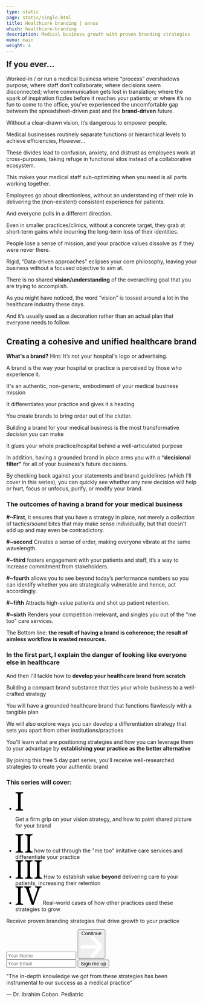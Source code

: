 ```yaml
---
type: static
page: static/single.html
title: Healthcare branding | unnus
which: healthcare-branding
description: Medical business growth with proven branding strategies  
menu: main
weight: 4
---
```

<section class="course-intro">
	<div class="container">
		<div class="course-intro-holder">
			<div class="text-content">
<h2 style="margin-top:0">If you ever...</h2>

<p>Worked-in / or run a medical business where “process” overshadows purpose; where staff don’t collaborate; where decisions seem disconnected; where communication gets lost in translation; where the spark of inspiration fizzles before it reaches your patients; or where it’s no fun to come to the office, you’ve experienced the uncomfortable gap between the spreadsheet-driven past and the <b>brand-driven</b> future.</p>

<p>Without a clear-drawn vision, it’s dangerous to empower people.</p>

<p>Medical businesses routinely separate functions or hierarchical levels to achieve efficiencies, However...</p>

<p>These divides lead to confusion, anxiety, and distrust as employees work at cross-purposes, taking refuge in functional silos instead of a collaborative ecosystem.</p>

<p>This makes your medical staff sub-optimizing when you need is all parts working together.</p>

<p>Employees go about directionless, without an understanding of their role in delivering the (non-existent) consistent experience for patients.</p>

<p>And everyone pulls in a different direction.</p>

<p>Even in smaller practices/clinics, without a concrete target, they grab at short-term gains while incurring the long-term loss of their identities.</p>


<p>People lose a sense of mission, and your practice values dissolve as if they were never there.</p>

<p>Rigid, “Data-driven approaches” eclipses your core philosophy, leaving your business without a focused objective to aim at.</p>

<p>There is no shared <b>vision/understanding</b> of the overarching goal that you are trying to accomplish.</p>

<p>As you might have noticed, the word “vision” is tossed around a lot in the healthcare industry these days.</p>

<p>And it’s usually used as a decoration rather than an actual plan that everyone needs to follow.</p>

<h2>Creating a cohesive and unified healthcare brand</h2>
<p><b>What's a brand?</b> Hint: It’s not your hospital's logo or advertising.</p>
<p>A brand is the way your hospital or practice is perceived by those who experience it.</p>
<p>It's an authentic, non-generic, embodiment of your medical business mission</p>
<p>It differentiates your practice and gives it a heading</p>
<p>You create brands to bring order out of the clutter.</p>
<p>Building a brand for your medical business is the most transformative decision you can make</p>
<p>It glues your whole practice/hospital behind a well-articulated purpose</p>
<p>In addition, having a grounded brand in place arms you with a <b>“decisional filter”</b> for all of your business's future decisions.</p>
<p>By checking back against your statements and brand guidelines (which I'll cover in this series), you can quickly see whether any new decision will help or hurt, focus or unfocus, purify, or modify your brand. </p>

<h3>The outcomes of having a brand for your medical business</h3>

<b>#~First</b>, it ensures that you have a strategy in place, not merely a collection of tactics/sound bites that may make sense individually, but that doesn’t add up and may even be contradictory. 

<b>#~second</b> Creates a sense of order, making everyone vibrate at the same wavelength.

<b>#~third</b> fosters engagement with your patients and staff, it’s a way to increase commitment from stakeholders. 

<b>#~fourth</b> allows you to see beyond today’s performance numbers so you can identify whether you are strategically vulnerable and hence, act accordingly. 

<b>#~fifth</b> Attracts high-value patients and shot up patient retention. 

<b>#~sixth</b> Renders your competition irrelevant, and singles you out of the "me too" care services. 

<p>The Bottom line: <b>the result of having a brand is coherence; the result of aimless workflow is wasted resources.</b></p>

<h3>In the first part, I explain the danger of looking like everyone else in healthcare</h3>
<p>And then I'll tackle how to <b>develop your healthcare brand from scratch</b></p>
<p>Building a compact brand substance that ties your whole business to a well-crafted strategy</p>
<p>You will have a grounded healthcare brand that functions flawlessly with a tangible plan</p>
<p>We will also explore ways you can develop a differentiation strategy that sets you apart from other institutions/practices</p>
<p>You'll learn what are positioning strategies and how you can leverage them to your advantage by <strong>establishing your practice as the better alternative</strong></p>				


<!-- <p>Lists of core values that practices/hospitals publish to help them define their cultures.</p>

<p>They appear to be selected from a short list of about 12 virtues.</p>
<p><b>Our culture is (choose four):</b></p>

<p>Innovative, data-driven, patient-focused, proactive, responsive, honest, trusted, quality-care, progressive, ethical, accountable, and optimistic.</p>

<p>While virutes like the above are admirable, to stand apart requires you to define what makes you unique, not by what makes you admirable.</p>

<p>Having culture in your medical business is critical</p>
<p>However, copy and pasting values won't </p>

 -->

<p>By joining this free 5 day part series, you’ll receive well-researched strategies to create your authentic brand</p>

<h3>This series will cover:</h3>
<ul class="course-check">
<li><svg width="21" height="49" viewBox="0 0 21 49" fill="none" xmlns="http://www.w3.org/2000/svg">
<path d="M0.589844 49V46.1445H1.45312C2.22786 46.1445 2.94727 46.0892 3.61133 45.9785C4.29753 45.8678 4.89518 45.6465 5.4043 45.3145C5.91341 44.9603 6.31185 44.4622 6.59961 43.8203C6.88737 43.1784 7.03125 42.3262 7.03125 41.2637V8.19336C7.03125 7.13086 6.88737 6.27865 6.59961 5.63672C6.31185 4.99479 5.91341 4.50781 5.4043 4.17578C4.89518 3.82161 4.29753 3.58919 3.61133 3.47852C2.94727 3.36784 2.22786 3.3125 1.45312 3.3125H0.589844V0.457031H20.3789V3.3125H19.4824C18.7298 3.3125 18.0104 3.36784 17.3242 3.47852C16.638 3.58919 16.0404 3.82161 15.5312 4.17578C15.0443 4.50781 14.6458 4.99479 14.3359 5.63672C14.0482 6.27865 13.9043 7.13086 13.9043 8.19336V41.2637C13.9043 42.3262 14.0482 43.1784 14.3359 43.8203C14.6458 44.4622 15.0443 44.9603 15.5312 45.3145C16.0404 45.6465 16.638 45.8678 17.3242 45.9785C18.0104 46.0892 18.7298 46.1445 19.4824 46.1445H20.3789V49H0.589844Z" fill="black"/>
</svg>

Get a firm grip on your vision strategy, and how to paint shared picture for your brand</li>
<li> 
<svg width="46" height="49" viewBox="0 0 46 49" fill="none" xmlns="http://www.w3.org/2000/svg">
<path d="M0.589844 49V46.1445H1.45312C2.22786 46.1445 2.94727 46.0892 3.61133 45.9785C4.29753 45.8678 4.89518 45.6465 5.4043 45.3145C5.91341 44.9603 6.31185 44.4622 6.59961 43.8203C6.88737 43.1784 7.03125 42.3262 7.03125 41.2637V8.19336C7.03125 7.13086 6.88737 6.27865 6.59961 5.63672C6.31185 4.99479 5.91341 4.50781 5.4043 4.17578C4.89518 3.82161 4.29753 3.58919 3.61133 3.47852C2.94727 3.36784 2.22786 3.3125 1.45312 3.3125H0.589844V0.457031H20.3789V3.3125H19.4824C18.7298 3.3125 18.0104 3.36784 17.3242 3.47852C16.638 3.58919 16.0404 3.82161 15.5312 4.17578C15.0443 4.50781 14.6458 4.99479 14.3359 5.63672C14.0482 6.27865 13.9043 7.13086 13.9043 8.19336V41.2637C13.9043 42.3262 14.0482 43.1784 14.3359 43.8203C14.6458 44.4622 15.0443 44.9603 15.5312 45.3145C16.0404 45.6465 16.638 45.8678 17.3242 45.9785C18.0104 46.0892 18.7298 46.1445 19.4824 46.1445H20.3789V49H0.589844ZM25.5586 49V46.1445H26.4219C27.1966 46.1445 27.916 46.0892 28.5801 45.9785C29.2663 45.8678 29.8639 45.6465 30.373 45.3145C30.8822 44.9603 31.2806 44.4622 31.5684 43.8203C31.8561 43.1784 32 42.3262 32 41.2637V8.19336C32 7.13086 31.8561 6.27865 31.5684 5.63672C31.2806 4.99479 30.8822 4.50781 30.373 4.17578C29.8639 3.82161 29.2663 3.58919 28.5801 3.47852C27.916 3.36784 27.1966 3.3125 26.4219 3.3125H25.5586V0.457031H45.3477V3.3125H44.4512C43.6986 3.3125 42.9792 3.36784 42.293 3.47852C41.6068 3.58919 41.0091 3.82161 40.5 4.17578C40.013 4.50781 39.6146 4.99479 39.3047 5.63672C39.0169 6.27865 38.873 7.13086 38.873 8.19336V41.2637C38.873 42.3262 39.0169 43.1784 39.3047 43.8203C39.6146 44.4622 40.013 44.9603 40.5 45.3145C41.0091 45.6465 41.6068 45.8678 42.293 45.9785C42.9792 46.0892 43.6986 46.1445 44.4512 46.1445H45.3477V49H25.5586Z" fill="black"/>
</svg>
how to cut through the "me too" imitative care services and differentiate your practice</li>
<li>
<svg width="71" height="49" viewBox="0 0 71 49" fill="none" xmlns="http://www.w3.org/2000/svg">
<path d="M0.589844 49V46.1445H1.45312C2.22786 46.1445 2.94727 46.0892 3.61133 45.9785C4.29753 45.8678 4.89518 45.6465 5.4043 45.3145C5.91341 44.9603 6.31185 44.4622 6.59961 43.8203C6.88737 43.1784 7.03125 42.3262 7.03125 41.2637V8.19336C7.03125 7.13086 6.88737 6.27865 6.59961 5.63672C6.31185 4.99479 5.91341 4.50781 5.4043 4.17578C4.89518 3.82161 4.29753 3.58919 3.61133 3.47852C2.94727 3.36784 2.22786 3.3125 1.45312 3.3125H0.589844V0.457031H20.3789V3.3125H19.4824C18.7298 3.3125 18.0104 3.36784 17.3242 3.47852C16.638 3.58919 16.0404 3.82161 15.5312 4.17578C15.0443 4.50781 14.6458 4.99479 14.3359 5.63672C14.0482 6.27865 13.9043 7.13086 13.9043 8.19336V41.2637C13.9043 42.3262 14.0482 43.1784 14.3359 43.8203C14.6458 44.4622 15.0443 44.9603 15.5312 45.3145C16.0404 45.6465 16.638 45.8678 17.3242 45.9785C18.0104 46.0892 18.7298 46.1445 19.4824 46.1445H20.3789V49H0.589844ZM25.5586 49V46.1445H26.4219C27.1966 46.1445 27.916 46.0892 28.5801 45.9785C29.2663 45.8678 29.8639 45.6465 30.373 45.3145C30.8822 44.9603 31.2806 44.4622 31.5684 43.8203C31.8561 43.1784 32 42.3262 32 41.2637V8.19336C32 7.13086 31.8561 6.27865 31.5684 5.63672C31.2806 4.99479 30.8822 4.50781 30.373 4.17578C29.8639 3.82161 29.2663 3.58919 28.5801 3.47852C27.916 3.36784 27.1966 3.3125 26.4219 3.3125H25.5586V0.457031H45.3477V3.3125H44.4512C43.6986 3.3125 42.9792 3.36784 42.293 3.47852C41.6068 3.58919 41.0091 3.82161 40.5 4.17578C40.013 4.50781 39.6146 4.99479 39.3047 5.63672C39.0169 6.27865 38.873 7.13086 38.873 8.19336V41.2637C38.873 42.3262 39.0169 43.1784 39.3047 43.8203C39.6146 44.4622 40.013 44.9603 40.5 45.3145C41.0091 45.6465 41.6068 45.8678 42.293 45.9785C42.9792 46.0892 43.6986 46.1445 44.4512 46.1445H45.3477V49H25.5586ZM50.5273 49V46.1445H51.3906C52.1654 46.1445 52.8848 46.0892 53.5488 45.9785C54.235 45.8678 54.8327 45.6465 55.3418 45.3145C55.8509 44.9603 56.2493 44.4622 56.5371 43.8203C56.8249 43.1784 56.9688 42.3262 56.9688 41.2637V8.19336C56.9688 7.13086 56.8249 6.27865 56.5371 5.63672C56.2493 4.99479 55.8509 4.50781 55.3418 4.17578C54.8327 3.82161 54.235 3.58919 53.5488 3.47852C52.8848 3.36784 52.1654 3.3125 51.3906 3.3125H50.5273V0.457031H70.3164V3.3125H69.4199C68.6673 3.3125 67.9479 3.36784 67.2617 3.47852C66.5755 3.58919 65.9779 3.82161 65.4688 4.17578C64.9818 4.50781 64.5833 4.99479 64.2734 5.63672C63.9857 6.27865 63.8418 7.13086 63.8418 8.19336V41.2637C63.8418 42.3262 63.9857 43.1784 64.2734 43.8203C64.5833 44.4622 64.9818 44.9603 65.4688 45.3145C65.9779 45.6465 66.5755 45.8678 67.2617 45.9785C67.9479 46.0892 68.6673 46.1445 69.4199 46.1445H70.3164V49H50.5273Z" fill="black"/>
</svg>
How to establish value <b>beyond</b> delivering care to your patients, increasing their retention</li>
<li>
<svg width="69" height="49" viewBox="0 0 69 49" fill="none" xmlns="http://www.w3.org/2000/svg">
<path d="M0.589844 49V46.1445H1.45312C2.22786 46.1445 2.94727 46.0892 3.61133 45.9785C4.29753 45.8678 4.89518 45.6465 5.4043 45.3145C5.91341 44.9603 6.31185 44.4622 6.59961 43.8203C6.88737 43.1784 7.03125 42.3262 7.03125 41.2637V8.19336C7.03125 7.13086 6.88737 6.27865 6.59961 5.63672C6.31185 4.99479 5.91341 4.50781 5.4043 4.17578C4.89518 3.82161 4.29753 3.58919 3.61133 3.47852C2.94727 3.36784 2.22786 3.3125 1.45312 3.3125H0.589844V0.457031H20.3789V3.3125H19.4824C18.7298 3.3125 18.0104 3.36784 17.3242 3.47852C16.638 3.58919 16.0404 3.82161 15.5312 4.17578C15.0443 4.50781 14.6458 4.99479 14.3359 5.63672C14.0482 6.27865 13.9043 7.13086 13.9043 8.19336V41.2637C13.9043 42.3262 14.0482 43.1784 14.3359 43.8203C14.6458 44.4622 15.0443 44.9603 15.5312 45.3145C16.0404 45.6465 16.638 45.8678 17.3242 45.9785C18.0104 46.0892 18.7298 46.1445 19.4824 46.1445H20.3789V49H0.589844ZM43.3555 49L28.6797 6.89844C28.4362 6.1901 28.1706 5.60352 27.8828 5.13867C27.5951 4.67383 27.263 4.30859 26.8867 4.04297C26.5104 3.77734 26.0788 3.58919 25.5918 3.47852C25.1048 3.36784 24.5293 3.3125 23.8652 3.3125H22.9688V0.457031H41.6621V3.3125H40.1016C38.7292 3.3125 37.6999 3.57812 37.0137 4.10938C36.3496 4.61849 36.0176 5.4375 36.0176 6.56641C36.0176 6.94271 36.0618 7.33008 36.1504 7.72852C36.2611 8.12695 36.4049 8.58073 36.582 9.08984L44.0527 31.1699C44.7389 33.1842 45.3255 35.1432 45.8125 37.0469C46.2995 38.9284 46.7311 40.6882 47.1074 42.3262C47.4616 40.6882 47.8822 38.9505 48.3691 37.1133C48.8561 35.276 49.4759 33.2949 50.2285 31.1699L57.7324 9.55469C57.9095 9.0013 58.0534 8.47005 58.1641 7.96094C58.2747 7.45182 58.3301 7.00911 58.3301 6.63281C58.3301 5.45964 57.9538 4.61849 57.2012 4.10938C56.4707 3.57812 55.3529 3.3125 53.8477 3.3125H52.2871V0.457031H68.8555V3.3125H67.5605C66.8965 3.3125 66.321 3.37891 65.834 3.51172C65.3691 3.64453 64.9375 3.91016 64.5391 4.30859C64.1628 4.6849 63.8086 5.21615 63.4766 5.90234C63.1445 6.58854 62.7904 7.48503 62.4141 8.5918L48.3359 49H43.3555Z" fill="black"/>
</svg>
Real-world cases of how other practices used these strategies to grow</li>
</ul>

</div>

<div class="form-content">

<form method="post" accept-charset="UTF-8" action="https://www.aweber.com/scripts/addlead.pl" class="fixed-form af-form-wrapper">
	<p class="light-headline">Receive proven branding strategies that drive growth to your practice</p>
<!-- multi step -->

<div class="form-container  initial-active-area">
<div class="steps-wrapper">
  <div class="question-submission af-body af-standards" id="af-body-812149649">
    <div class="submission first-step home-header-form">
 <input required="required" placeholder="Your Name" id="awf_field-108467594"  type="text" name="name" class="text input-s" value=""  onfocus=" if (this.value == '') { this.value = ''; }" onblur="if (this.value == '') { this.value='';} " tabindex="500" />
      <button class="first next btn-s btn-3">
      	Continue <svg viewBox="0 0 59 58" xmlns="http://www.w3.org/2000/svg" fill-rule="evenodd" clip-rule="evenodd" stroke-linecap="round" stroke-linejoin="round" stroke-miterlimit="1.5"><g fill="none" stroke="#fff" stroke-width="9.38"><path d="M2.688 28.863h50.054M31.231 2.688l24.576 26.175-24.576 26.175"/></g></svg>
      </button>
    </div>
    <div class="submission second-step">
  <input required="required" placeholder="Your Email" class="text tags input-s" id="awf_field-108467595" type="email" name="email" value="" tabindex="501" onfocus=" if (this.value == '') { this.value = ''; }" onblur="if (this.value == '') { this.value='';} " />
		<button class="second next btn-s">Sign me up</button>
    </div>
  </div>
</div>													
</div>
<!-- multi step -->

<div class="form-quote">
	<p>"The in-depth knowledge we got from these strategies has been instrumental to our success as a medical practice"</p>
	<div class="mini-avatar-testimonial">
			<div class="mini-avatar-image">
			</div>
	    <span>— Dr. Ibrahim Coban. Pediatric</span>
	  </div>
</div>
<div style="display: none;">
<input type="hidden" name="meta_web_form_id" value="812149649" />
<input type="hidden" name="meta_split_id" value="" />
<input type="hidden" name="listname" value="awlist5746932" />
<input type="hidden" name="redirect" value="https://www.unnus.com/private/acknowledgment" id="redirect_8446ff3eca1bc3243a231d877a368cc9" />

<input type="hidden" name="meta_adtracking" value="" />
<input type="hidden" name="meta_message" value="1" />
<input type="hidden" name="meta_required" value="name,email" />
<input type="hidden" name="meta_forward_vars" value="1" />
<input type="hidden" name="meta_tooltip" value="" />
</div>
</form>		

</div>				
</div>
</div>
</section>
<!-- 
<section class="course-content">
	<h2 class="reveal-text">What's inside the course?</h2>
	<div class="container">
		<div class="module-holder">
				<div class="row">
					<div class="lesson">
						<svg viewBox="0 0 210 192" xmlns="http://www.w3.org/2000/svg" fill-rule="evenodd" clip-rule="evenodd" stroke-linejoin="round" stroke-miterlimit="2"><path d="M206.005 140.597a3.062 3.062 0 003.062-3.063v-24.749a3.062 3.062 0 00-3.062-3.063h-3.581a3.063 3.063 0 000 6.125h.518v18.625h-39.249v-18.625h24.44a3.062 3.062 0 000-6.125h-1.752V96.284a3.062 3.062 0 00-3.062-3.062h-75.723v-11.2h31.587a3.062 3.062 0 003.062-3.062V60.81c0-10.786-8.775-19.562-19.562-19.562h-2.272c4.793-4.337 7.81-10.603 7.81-17.561C128.221 10.626 117.595 0 104.534 0 91.473 0 80.847 10.626 80.847 23.687c0 6.958 3.017 13.224 7.81 17.561h-2.272c-10.787 0-19.562 8.776-19.562 19.562v18.15a3.062 3.062 0 003.063 3.062h31.585v11.2H25.749a3.061 3.061 0 00-3.062 3.062v13.438h-1.752a3.063 3.063 0 000 6.125h24.44v18.625H6.125v-18.625h.519a3.062 3.062 0 000-6.125H3.063A3.063 3.063 0 000 112.785v24.749a3.063 3.063 0 003.063 3.063h19.624v20.272H3.063A3.063 3.063 0 000 163.932v24.749a3.062 3.062 0 003.063 3.062h45.373a3.061 3.061 0 003.062-3.062v-24.749a3.062 3.062 0 00-3.062-3.063H28.811v-20.272h19.626a3.063 3.063 0 003.062-3.063v-24.749a3.063 3.063 0 00-3.062-3.063H28.812V99.347h72.659v10.374H81.847a3.061 3.061 0 00-3.062 3.062v24.749a3.062 3.062 0 003.062 3.063h19.624v20.275H81.847a3.063 3.063 0 00-3.063 3.063v24.749a3.063 3.063 0 003.063 3.063h15.541a3.062 3.062 0 000-6.125H84.909v-18.625h39.249v18.625H111.68a3.062 3.062 0 100 6.125h15.541a3.062 3.062 0 003.062-3.063v-24.749a3.062 3.062 0 00-3.062-3.063h-19.625v-20.275h19.624a3.063 3.063 0 003.063-3.063v-24.749a3.062 3.062 0 00-3.063-3.062h-19.624V99.347h72.66v10.375h-19.625a3.063 3.063 0 00-3.063 3.063v24.749a3.063 3.063 0 003.063 3.063h19.625v20.272h-19.624a3.063 3.063 0 00-3.063 3.063v24.749a3.062 3.062 0 003.063 3.062h45.373a3.061 3.061 0 003.062-3.062v-24.749a3.062 3.062 0 00-3.062-3.063h-19.624v-20.272h19.624zM86.972 23.687c0-9.684 7.878-17.562 17.562-17.562 9.683 0 17.561 7.878 17.561 17.562 0 9.683-7.878 17.562-17.561 17.562-9.684 0-17.562-7.879-17.562-17.562zM72.947 60.811c0-7.409 6.028-13.437 13.437-13.437h36.299c7.409 0 13.437 6.028 13.437 13.437v15.087h-11.2V70.71a3.062 3.062 0 00-6.125 0v5.188H90.271V70.71a3.061 3.061 0 10-6.125 0v5.188H72.947V60.811zM45.373 185.618H6.125v-18.624h39.248v18.624zm78.785-51.148H84.91v-18.624h39.248v18.624zm78.784 51.148h-39.248v-18.624h39.248v18.624z" fill="#fff" fill-rule="nonzero"/></svg>						
						<h4>1. Internal Branding</h4>
						<p class="p-black">We'll explore what is internal branding and how to use it to develop solid values for your practice</p>
					</div>
					<div class="lesson">
						<svg viewBox="0 0 197 197" xmlns="http://www.w3.org/2000/svg" fill-rule="evenodd" clip-rule="evenodd" stroke-linejoin="round" stroke-miterlimit="2"><g fill="#fff" fill-rule="nonzero"><g stroke="#000"><path d="M1.566 158.405l8.615 11.486-9.001 21.001a3.243 3.243 0 002.983 4.526c.536 0 1.075-.132 1.563-.403L70.662 159.3a3.238 3.238 0 001.683-2.844 3.24 3.24 0 00-1.683-2.844L5.726 117.898a3.241 3.241 0 00-3.744.439 3.243 3.243 0 00-.802 3.684l9.001 21.001-8.615 11.486a3.25 3.25 0 000 3.897zm14.675 13.825l30.48-7.172-35.858 19.722 5.378-12.55zm30.48-24.375l-30.48-7.172-5.378-12.55 35.858 19.722zm-31.495-.738l39.693 9.339-39.693 9.34-7.004-9.34 7.004-9.339z" stroke-width="1.83"/><path d="M143.775.611c-27.549 0-50.095 21.572-51.784 48.702H83.43l-8.789-8.789-4.591 4.591 4.198 4.198H60.982c-18.799 0-34.091 15.294-34.091 34.091s15.292 34.091 34.091 34.091h35.993l8.789 8.789 4.592-4.591-4.198-4.198h61.967c9.845 0 17.858 8.011 17.858 17.857 0 9.847-8.013 17.858-17.858 17.858h-29.5l-8.789-8.79-4.591 4.592 4.198 4.198H78.839v6.493h50.604l-4.198 4.198 4.591 4.591 8.789-8.789h29.5c13.428 0 24.351-10.923 24.351-24.351 0-13.428-10.923-24.351-24.351-24.351h-61.967l4.198-4.197-4.592-4.592-8.789 8.789H60.982c-15.216 0-27.598-12.379-27.598-27.597 0-15.218 12.382-27.598 27.598-27.598h13.266l-4.198 4.198 4.591 4.591 8.789-8.789h8.561c1.689 27.13 24.235 48.702 51.784 48.702 28.643 0 51.948-23.305 51.948-51.948 0-28.644-23.305-51.949-51.948-51.949zm0 97.403c-23.969 0-43.615-18.659-45.291-42.208h9.74c1.648 18.175 16.953 32.468 35.551 32.468 19.693 0 35.714-16.021 35.714-35.714 0-19.694-16.021-35.715-35.714-35.715-18.598 0-33.903 14.293-35.551 32.468h-9.74c1.676-23.549 21.322-42.208 45.291-42.208 25.064 0 45.454 20.39 45.454 45.455 0 25.064-20.39 45.454-45.454 45.454zm-7.445-33.419l9.74-9.74a3.246 3.246 0 000-4.591l-9.74-9.74-4.591 4.591 4.198 4.198h-21.192c1.622-14.588 14.015-25.974 29.03-25.974 16.113 0 29.221 13.109 29.221 29.221 0 16.111-13.108 29.221-29.221 29.221-15.015 0-27.408-11.387-29.03-25.975h21.192l-4.198 4.198 4.591 4.591z" stroke-width="1.22"/></g><path d="M163.255 52.56c0-10.743-8.738-19.481-19.48-19.481v6.493c7.162 0 12.987 5.827 12.987 12.988s-5.825 12.987-12.987 12.987v6.493c10.742 0 19.48-8.738 19.48-19.48z"/></g></svg>						
						<h4>2. Positioning Strategies</h4>
						<p class="p-black">Explore untapped opportunities providers have yet to take advantage of by leveraging positioning strategies.</p>
					</div>
					<div class="lesson">
						<svg viewBox="0 0 242 252" xmlns="http://www.w3.org/2000/svg" fill-rule="evenodd" clip-rule="evenodd" stroke-linejoin="round" stroke-miterlimit="2"><path d="M54.378 159.245l-.019-.001h-6.17v-.994c8.815-4.821 14.808-14.182 14.808-24.918v-9.536c.02-.221.02-.444 0-.666v-4.608c0-15.649-12.731-28.381-28.381-28.381-15.637 0-28.359 12.711-28.38 28.342l-.002.039v4.417c-.05.349-.05.701 0 1.046v9.348l.002.039c.014 10.719 6.002 20.063 14.806 24.878v.994h-6.17c-7.484 0-13.573 6.089-13.573 13.574v14.809a3.702 3.702 0 003.702 3.702H64.23a3.702 3.702 0 003.702-3.702v-14.809c0-7.478-6.079-13.563-13.554-13.573zM34.615 97.544c8.655 0 16.101 5.269 19.302 12.766a3.698 3.698 0 00-3.466.016c-2.335 1.251-9.732 4.497-15.836 4.497-7.282 0-15.403-4.429-15.48-4.472a3.701 3.701 0 00-3.926.214c3.141-7.632 10.655-13.021 19.406-13.021zm-20.978 35.787l-.001-.019v-8.662l4.822-6.396c3.574 1.602 9.917 3.973 16.157 3.973 6.242 0 12.732-2.378 16.383-3.972l4.594 6.375v8.701c0 11.567-9.41 20.977-20.977 20.977s-20.978-9.409-20.978-20.977zm27.148 27.698v1.917a6.176 6.176 0 01-6.169 6.17 6.177 6.177 0 01-6.17-6.17v-1.917a28.33 28.33 0 006.17.684c2.118 0 4.182-.241 6.169-.684zm19.744 22.895H8.702v-11.107a6.176 6.176 0 016.17-6.169h6.687c1.615 5.69 6.855 9.872 13.057 9.872 6.201 0 11.44-4.181 13.056-9.872h6.677l.01.001a6.177 6.177 0 016.17 6.169v11.106zm175.22-21.566v-43.582c0-.04-.005-.079-.006-.118.001-.046.007-.091.007-.137a28.208 28.208 0 00-5.19-16.329 3.623 3.623 0 00-.423-.594c-5.178-6.949-13.456-11.458-22.769-11.458-15.649 0-28.381 12.731-28.381 28.381 0 .04.005.078.006.118-.001.045-.007.091-.007.137v14.559l.001.019v29.004c-3.012 2.491-4.936 6.256-4.936 10.462v14.809a3.703 3.703 0 003.702 3.702h59.23a3.702 3.702 0 003.702-3.702v-14.808c0-4.206-1.923-7.971-4.936-10.463zm-7.422-44.555l-11.676-5.079 9.248-4.021a20.84 20.84 0 012.428 9.1zm-20.959-20.259a20.877 20.877 0 0113.757 5.162l-34.716 15.097c.381-11.235 9.634-20.259 20.959-20.259zm-20.978 28.34h.001l20.979-9.123 20.975 9.123.001 7.45c0 11.568-9.41 20.978-20.978 20.978-11.567 0-20.977-9.41-20.977-20.978l-.001-.019v-7.431zm41.956 26.546v6.876h0c-.4-.036-.805-.058-1.215-.059l-.019-.001h-6.171v-.994a28.563 28.563 0 007.405-5.822zm-14.808 8.602v1.917a6.177 6.177 0 01-6.17 6.17 6.177 6.177 0 01-6.17-6.17v-1.918a28.34 28.34 0 006.171.684c2.119 0 4.181-.241 6.169-.683zm-19.744-2.78v.994h-6.169c-.416 0-.827.022-1.234.059v-6.875a28.57 28.57 0 007.403 5.822zm39.487 25.675h-51.826V172.82a6.177 6.177 0 016.17-6.17h6.686c1.615 5.691 6.855 9.873 13.057 9.873 6.2 0 11.44-4.181 13.055-9.872h6.688a6.177 6.177 0 016.17 6.17v11.106h0zm-80.188 29.615l-.019-.001h-11.106v-9.288c8.965-6.509 14.809-17.065 14.809-28.966v-22.212c0-21.092-17.161-38.252-38.253-38.252-21.076 0-38.226 17.135-38.251 38.205-.002.141.004.281.017.42l.014.095c.011.087.022.173.039.257.013.071.033.139.051.208.011.045.021.092.034.137.024.077.052.152.08.227l.04.109c.029.072.063.141.097.21.019.039.036.078.056.116.032.06.067.116.101.174.029.046.055.094.085.139.03.045.063.087.094.131.04.055.078.11.121.163.027.033.056.064.084.095.052.059.102.118.157.174.026.026.053.049.081.075.059.056.118.112.182.166.034.028.07.053.105.079.059.046.116.092.178.134.067.045.137.085.207.127.032.019.064.041.097.059.117.065.238.122.363.174.893.377 1.773.717 2.648 1.038v17.753c0 11.9 5.844 22.455 14.807 28.965v9.289H88.906l-.019.001c-10.198.01-18.49 8.309-18.49 18.509v14.806a3.702 3.702 0 003.702 3.702h93.781a3.702 3.702 0 003.702-3.702v-14.806c.001-10.201-8.292-18.5-18.489-18.51zm-34.569-91.315c14.502 0 26.692 10.061 29.973 23.568-.369-.24-.745-.466-1.136-.664-5.874-2.971-12.488-.423-20.147 2.529-10.355 3.989-23.13 8.902-39.43 2.933 1.269-15.853 14.566-28.366 30.74-28.366zm-25.913 53.06v-15.602c15.418 3.292 27.791-1.467 37.265-5.118 6.259-2.411 11.202-4.318 14.142-2.829 2.097 1.061 3.897 4.214 5.354 9.363v14.186c0 10.042-5.246 18.876-13.139 23.923l-.05.032a28.197 28.197 0 01-15.191 4.427c-15.65 0-28.381-12.733-28.381-28.382zm41.954 33.104v6.563l-5.903 2.951-3.968-2.645v-4.379a35.488 35.488 0 009.871-2.49zm-17.275 2.49v4.379l-3.968 2.645-5.905-2.951v-6.564a35.46 35.46 0 009.873 2.491zm46.892 32.274H77.803v-11.104c0-6.124 4.983-11.106 11.106-11.106l.01-.001h13.923l9.026 4.512h.002l.063.032c.055.027.111.047.167.072.069.03.137.063.208.089.091.034.182.06.275.085.046.013.092.03.139.041.125.03.251.052.378.069.016.002.033.007.05.009.145.017.291.027.436.027l.005-.001h.002c.02 0 .04-.003.06-.004.151-.002.3-.011.449-.032.082-.011.162-.034.243-.05.088-.019.177-.033.262-.058.079-.023.155-.055.232-.082.09-.033.179-.063.265-.102.067-.03.13-.066.195-.1.096-.051.191-.102.283-.16.02-.012.041-.021.061-.034l5.35-3.567 5.35 3.567c.02.013.04.022.06.034.093.06.19.111.288.162.063.034.126.069.189.098.089.04.181.071.273.104.074.027.149.058.225.08.088.025.178.04.268.059.079.016.158.039.238.049.149.021.298.03.45.033.02 0 .04.004.06.004h.006c.145 0 .291-.009.436-.027.018-.002.036-.007.053-.009a3.74 3.74 0 00.375-.069c.048-.011.095-.028.143-.042.091-.026.181-.05.271-.083.071-.027.139-.06.209-.09.056-.025.112-.044.166-.071l.063-.032h.002l9.024-4.512h13.924l.01.001c6.123 0 11.106 4.982 11.106 11.106v11.103zm-43.19-162.883a3.701 3.701 0 00-3.702 3.702v19.745a3.702 3.702 0 007.404 0V83.974a3.702 3.702 0 00-3.702-3.702zM83.974 25.975H34.615a3.703 3.703 0 00-3.702 3.702v49.362a3.703 3.703 0 007.404 0v-45.66h45.657a3.702 3.702 0 000-7.404zm123.394 0h-49.357a3.702 3.702 0 00-.001 7.404h45.656v45.66a3.702 3.702 0 007.404 0V29.677a3.701 3.701 0 00-3.702-3.702zM120.991 1.299c-14.289 0-25.913 11.624-25.913 25.912a25.876 25.876 0 009.873 20.342v16.183c0 .029.004.056.005.085a3.355 3.355 0 00.026.37 3.746 3.746 0 00.062.362c.013.058.03.116.045.174.016.058.033.117.052.175.019.056.04.112.061.168a3.111 3.111 0 00.147.33 3.382 3.382 0 00.177.313 3.328 3.328 0 00.335.449l.052.065 4.934 5.43c.018.02.038.036.057.056.051.053.104.105.158.156.04.037.08.075.121.11.052.045.107.087.163.13.045.034.09.07.137.102.056.039.114.074.172.109.048.03.095.061.144.087.065.036.133.068.201.1.043.021.085.044.13.063.091.039.185.072.279.104.023.007.044.017.066.024.351.111.725.171 1.112.171h14.809c.121 0 .242-.006.363-.018.053-.006.105-.015.157-.023.067-.009.133-.017.199-.03.06-.011.118-.028.177-.043.058-.014.115-.027.173-.044.058-.017.115-.039.173-.06.056-.02.112-.038.167-.061.055-.023.108-.049.161-.074.056-.026.111-.051.166-.079.052-.028.102-.06.152-.089.052-.032.106-.061.157-.095.053-.036.104-.075.155-.113.045-.034.091-.065.134-.101.062-.05.12-.104.178-.158.028-.026.057-.048.084-.075l.02-.02.002-.001 4.993-4.915.008-.01c.075-.074.145-.152.214-.233l.036-.039c.077-.093.149-.19.216-.29.03-.045.056-.092.083-.137.036-.058.072-.114.105-.174.026-.048.047-.098.071-.148.029-.059.06-.118.085-.18.019-.045.034-.092.051-.138.025-.067.051-.134.073-.203.012-.042.021-.084.032-.127.02-.075.041-.148.057-.224a3.3 3.3 0 00.051-.341c.005-.039.005-.08.008-.119.006-.087.013-.174.013-.261l.001-.015V47.49a25.89 25.89 0 009.792-20.279c0-14.288-11.624-25.912-25.912-25.912zm8.718 61.38l-2.829 2.785h-11.654l-2.87-3.159V58.06h17.353v4.619zm1.635-20.121a3.594 3.594 0 00-.297.223c-.048.04-.093.084-.139.127-.041.038-.085.074-.125.114-.053.054-.102.111-.152.168-.029.033-.059.065-.087.099-.047.058-.09.118-.134.177-.027.038-.056.075-.081.114-.037.055-.069.111-.103.168-.028.048-.058.096-.084.145-.026.049-.048.099-.072.148-.029.061-.058.12-.083.182-.017.043-.031.086-.047.129-.026.071-.052.141-.074.213-.012.041-.021.082-.032.124-.019.074-.039.147-.054.223-.011.054-.017.109-.025.163-.01.064-.022.126-.028.191a3.886 3.886 0 00-.018.374v5.016h-5.015V33.382h3.702a3.702 3.702 0 000-7.404h-14.809a3.702 3.702 0 000 7.404h3.702v17.274h-4.935v-4.975c0-.123-.006-.247-.019-.369-.006-.066-.019-.129-.029-.193-.008-.053-.013-.108-.025-.161a2.967 2.967 0 00-.061-.247c-.009-.033-.015-.068-.026-.101a3.443 3.443 0 00-.081-.229l-.04-.111c-.028-.066-.06-.13-.09-.194-.022-.044-.042-.091-.066-.135a3.312 3.312 0 00-.089-.151c-.033-.054-.063-.109-.098-.162-.027-.039-.056-.076-.084-.114-.043-.06-.084-.119-.132-.176-.028-.035-.06-.067-.09-.101a3.352 3.352 0 00-.151-.165c-.052-.053-.109-.102-.165-.151-.033-.031-.064-.062-.099-.091a3.82 3.82 0 00-.3-.223 18.496 18.496 0 01-8.229-15.395c.001-10.206 8.305-18.51 18.511-18.51s18.509 8.303 18.509 18.51a18.505 18.505 0 01-8.156 15.346z" fill="#fff" fill-rule="nonzero" stroke="#000" stroke-width="2.6"/></svg>						
						<h4>3. Brand Persona</h4>
						<p class="p-black">Visualize your healthcare brand </p>
					</div>
				</div>
				<div class="row">
					<div class="lesson">
						<svg viewBox="0 0 225 214" xmlns="http://www.w3.org/2000/svg" fill-rule="evenodd" clip-rule="evenodd" stroke-linejoin="round" stroke-miterlimit="2"><g fill="#fff" fill-rule="nonzero" stroke="#000" stroke-width="3.82"><path d="M61.051 135.004a4.32 4.32 0 001.58-5.898 4.319 4.319 0 10-1.58 5.898z"/><path d="M43.355 164.807l21.746 37.666c4.692 8.137 15.247 11.149 23.595 6.323 8.26-4.773 11.098-15.327 6.32-23.593l-12.954-22.44 11.218-6.477a4.32 4.32 0 001.581-5.899l-5.615-9.725c.669-.13 5.072-.994 82.706-16.223 9.597-.521 15.347-11.018 10.5-19.409l-14.351-24.855 9.171-13.89c.9-1.367.954-3.123.136-4.539l-8.636-14.958a4.327 4.327 0 00-3.999-2.151l-16.612.997L132.23 18.04c-2.308-3.998-6.442-6.418-11.056-6.476l-.166-.001c-4.459 0-8.508 2.219-10.906 5.972L53.695 89.392l-36.671 21.172c-14.423 8.324-19.419 26.827-11.063 41.289 7.634 13.224 23.729 18.426 37.394 12.954zm44.184 24.715c2.385 4.126.973 9.405-3.164 11.795-4.151 2.401-9.438.926-11.796-3.16l-21.589-37.4 14.957-8.636c24.987 43.285 21.19 36.708 21.592 37.401zm-9.795-34.24l-4.318-7.479 7.479-4.318 4.318 7.479-7.479 4.318zm84.884-101.865l5.967 10.336-5.321 8.059-10.286-17.817 9.64-.578zM117.324 22.27c1.159-1.896 2.998-2.092 3.743-2.071.737.008 2.574.237 3.682 2.157l50.224 86.992c1.636 2.832-.353 6.393-3.633 6.474-.589.013-.861.119-2.369.401l-53.126-92.018c1.115-1.434 1.258-1.572 1.479-1.935zm-7.225 9.255l49.914 86.456-75.331 14.775-22.906-39.673 48.323-61.558zM13.44 147.535a21.56 21.56 0 01-2.898-10.773c0-7.701 4.139-14.873 10.8-18.719l33.655-19.431 21.59 37.394-33.655 19.433c-10.311 5.951-23.54 2.405-29.492-7.904z"/><path d="M47.673 137.742a4.317 4.317 0 00-5.898-1.58l-7.479 4.318a4.324 4.324 0 01-5.898-1.581 4.32 4.32 0 00-7.479 4.318c3.554 6.157 11.481 8.327 17.695 4.741l7.479-4.318a4.317 4.317 0 001.58-5.898zM216.572 20.799l-24.061 13.389a4.319 4.319 0 004.2 7.546l24.059-13.389a4.317 4.317 0 10-4.198-7.546zM214.049 65.52l-16.683-4.469a4.318 4.318 0 10-2.235 8.34l16.685 4.47a4.317 4.317 0 102.233-8.341zM172.124 5.111l-4.475 16.685a4.319 4.319 0 008.343 2.236l4.473-16.684a4.319 4.319 0 00-8.341-2.237z"/></g></svg>						
						<h4>4. Commuinication Framework</h4>
						<p class="p-black">Lorem , porro, magnam repellendus eius delectus nesciunt ut est cumque cupiditate fugiat laudantium.</p>
					</div>
					<div class="lesson">
						<svg viewBox="0 0 227 227" xmlns="http://www.w3.org/2000/svg" fill-rule="evenodd" clip-rule="evenodd" stroke-linejoin="round" stroke-miterlimit="2"><path d="M185.406 111.258c-3.985-5.978-6.663-13.977-6.663-19.907 0-6.726-4.62-12.391-10.912-13.995v-7.727a3.637 3.637 0 00-3.637-3.637h-7.64c-1.689-8.29-9.038-14.549-17.82-14.549-11.12 0-19.421-3.328-22.207-8.901-1.233-2.465-5.275-2.465-6.507 0-2.787 5.573-11.088 8.901-22.207 8.901-8.782 0-16.131 6.259-17.82 14.549h-7.64a3.638 3.638 0 00-3.638 3.637v7.712c-6.262 1.582-10.911 7.263-10.911 14.01 0 5.93-2.679 13.929-6.663 19.907a3.631 3.631 0 000 4.035c3.985 5.977 6.663 13.976 6.663 19.906 0 6.726 4.619 12.391 10.911 13.995v7.727a3.637 3.637 0 003.638 3.637h7.64c1.689 8.29 9.038 14.549 17.82 14.549 12.618 0 19.326.375 22.009 8.425a3.638 3.638 0 006.902 0c2.683-8.05 9.391-8.425 22.009-8.425 8.782 0 16.131-6.259 17.82-14.549h7.641a3.637 3.637 0 003.637-3.637v-7.711c6.262-1.582 10.911-7.264 10.911-14.011 0-5.93 2.679-13.929 6.664-19.906a3.635 3.635 0 000-4.035zm-13.938 23.941c0 3.955-3.218 7.173-7.274 7.173a3.637 3.637 0 00-3.637 3.638v7.274h-7.275a3.637 3.637 0 00-3.637 3.637c0 6.017-4.894 10.912-10.911 10.912-9.679 0-19.623 0-25.461 6.999-5.837-6.999-15.781-6.999-25.46-6.999-6.017 0-10.911-4.895-10.911-10.912a3.637 3.637 0 00-3.637-3.637H65.99v-7.274c0-2.009-1.73-3.638-3.738-3.638-3.955 0-7.173-3.218-7.173-7.173 0-6.688-2.556-15.06-6.618-21.924 4.062-6.864 6.618-15.236 6.618-21.925 0-3.954 3.218-7.172 7.274-7.172a3.637 3.637 0 003.637-3.638v-7.274h7.275a3.638 3.638 0 003.637-3.637c0-6.017 4.894-10.912 10.911-10.912 11.28 0 20.22-2.996 25.46-8.375 5.241 5.379 14.181 8.375 25.461 8.375 6.017 0 10.911 4.895 10.911 10.912a3.638 3.638 0 003.637 3.637h7.275v7.274c0 2.009 1.73 3.638 3.738 3.638 3.955 0 7.173 3.218 7.173 7.172 0 6.689 2.556 15.061 6.618 21.925-4.062 6.864-6.618 15.236-6.618 21.924z" fill="#fff" fill-rule="nonzero" stroke="#000" stroke-width="1.99"/><path fill="#fff" stroke="#000" stroke-width="1.99" d="M109.636 22.345h7.274v10.912h-7.274zM216.175 5.216l-14.549 14.549 5.143 5.143 14.549-14.549-5.143-5.143zM207.84 109.638h14.549v7.274H207.84zM109.636 4.16h7.274v10.912h-7.274zM193.291 109.638h7.274v7.274h-7.274zM192.529 76.508l-6.72 2.785 2.785 6.72 6.72-2.785-2.785-6.72zM187.856 33.544l-10.287 10.287 5.144 5.144L193 38.688l-5.144-5.144zM172.423 48.991l-5.144 5.143 5.144 5.144 5.144-5.144-5.144-5.143zM143.32 31.242l-2.785 6.72 6.72 2.784 2.785-6.72-6.72-2.784zM222.766 63.979l-23.52 9.746 2.784 6.72 23.52-9.746-2.784-6.72zM155.845 1l-9.746 23.52 6.72 2.785 9.746-23.52L155.845 1zM10.368 5.226L5.224 10.37l14.549 14.549 5.144-5.144L10.368 5.226zM4.158 109.638h14.549v7.274H4.158zM25.981 109.638h7.274v7.274h-7.274zM34.025 76.501l-2.783 6.721 6.72 2.783 2.784-6.72-6.721-2.784zM38.703 33.547l-5.144 5.144 10.287 10.287 5.144-5.144-10.287-10.287zM54.121 48.977l-5.144 5.144 5.144 5.144 5.144-5.144-5.144-5.144zM83.233 31.232l-6.72 2.785 2.785 6.72 6.72-2.785-2.785-6.72zM3.777 63.984L.993 70.705l23.523 9.743 2.784-6.721-23.523-9.743zM70.703.993l-6.721 2.784L73.726 27.3l6.72-2.784L70.703.993zM109.636 193.293h7.274v10.912h-7.274zM206.768 201.629l-5.144 5.144 14.549 14.549 5.144-5.144-14.549-14.549zM109.636 211.479h7.274v10.912h-7.274zM188.594 140.519l-2.784 6.721 6.721 2.784 2.783-6.721-6.72-2.784zM182.712 177.571l-5.144 5.144 10.288 10.287 5.143-5.143-10.287-10.288zM172.409 167.271l-5.144 5.144 5.144 5.144 5.144-5.144-5.144-5.144zM147.253 185.811l-6.72 2.784 2.785 6.72 6.72-2.784-2.785-6.72zM202.031 146.126l-2.784 6.721 23.523 9.744 2.783-6.721-23.522-9.744zM152.832 199.267l-6.721 2.783 9.743 23.523 6.721-2.784-9.743-23.522zM19.79 201.63L5.241 216.179l5.144 5.144 14.549-14.549-5.144-5.144zM37.954 140.536l-6.72 2.784 2.785 6.72 6.72-2.784-2.785-6.72zM43.846 177.572l-10.287 10.287 5.143 5.144 10.288-10.287-5.144-5.144zM54.111 167.264l-5.144 5.144 5.144 5.143 5.143-5.143-5.143-5.144zM79.293 185.82l-2.784 6.72 6.72 2.785 2.784-6.72-6.72-2.785zM24.513 146.101l-23.52 9.746 2.785 6.72 23.52-9.746-2.785-6.72zM73.706 199.244l-9.746 23.52 6.72 2.784 9.747-23.52-6.721-2.784z"/><path d="M136.505 113.275L148.64 96.7a3.643 3.643 0 00.215-3.968 3.656 3.656 0 00-3.543-1.797l-20.424 2.222-8.286-18.795a3.634 3.634 0 00-3.329-2.17c-1.442 0-2.747.85-3.328 2.17l-8.286 18.795-20.424-2.222a3.672 3.672 0 00-3.543 1.797 3.643 3.643 0 00.215 3.968l12.135 16.575-12.135 16.575a3.643 3.643 0 00-.215 3.968 3.644 3.644 0 003.543 1.797l20.424-2.222 8.286 18.795a3.634 3.634 0 003.328 2.17c1.443 0 2.748-.85 3.329-2.17l8.286-18.795 20.424 2.222a3.63 3.63 0 003.543-1.797 3.643 3.643 0 00-.215-3.968l-12.135-16.575zm-13.478 12.599a3.649 3.649 0 00-3.721 2.149l-6.033 13.684-6.033-13.684a3.634 3.634 0 00-3.721-2.149l-14.87 1.618 8.836-12.067a3.64 3.64 0 000-4.298l-8.836-12.068 14.87 1.618c1.554.16 3.08-.7 3.721-2.149l6.033-13.684 6.034 13.684a3.66 3.66 0 003.72 2.149l14.871-1.618-8.836 12.068a3.64 3.64 0 000 4.298l8.836 12.067-14.871-1.618z" fill="#fff" fill-rule="nonzero" stroke="#000" stroke-width="1.99"/></svg>						
						<h4>5. External Branding</h4>
						<p class="p-black">Lorem , porro, magnam repellendus eius delectus nesciunt ut est cumque cupiditate fugiat laudantium.</p>
					</div>
					<div class="lesson">
						<svg viewBox="0 0 163 215" xmlns="http://www.w3.org/2000/svg" fill-rule="evenodd" clip-rule="evenodd" stroke-linejoin="round" stroke-miterlimit="2"><g fill="#fff" fill-rule="nonzero" stroke="#000" stroke-width="1.99"><path d="M84.367 173.85h-6.67a3.335 3.335 0 110-6.67h13.34v-6.67h-6.67v-6.67h-6.67v6.67c-5.525 0-10.005 4.48-10.005 10.005s4.48 10.005 10.005 10.005h6.67a3.335 3.335 0 010 6.67h-13.34v6.67h6.67v6.67h6.67v-6.67c5.525 0 10.005-4.48 10.005-10.005s-4.48-10.005-10.005-10.005zM93.395 82.83l-4.716-4.716-4.312 4.312V60.462h-6.67v21.964l-4.312-4.312-4.716 4.716 12.363 12.362L93.395 82.83z"/><path d="M81.032 140.501c-20.261 0-36.685 16.424-36.685 36.684 0 20.261 16.424 36.685 36.685 36.685 20.26 0 36.684-16.424 36.684-36.685-.024-20.251-16.434-36.66-36.684-36.684zm0 66.699c-16.577 0-30.015-13.438-30.015-30.015 0-16.577 13.438-30.014 30.015-30.014 16.577 0 30.014 13.437 30.014 30.014-.019 16.569-13.445 29.995-30.014 30.015zM92.888 6.543L89.185.993l-8.153 5.436L72.878.993l-3.703 5.55 11.857 7.904 11.856-7.904zM92.888 24.885l-3.703-5.55-8.153 5.436-8.154-5.436-3.703 5.55 11.857 7.904 11.856-7.904zM136.242 6.543l-3.703-5.55-8.153 5.436-8.153-5.436-3.703 5.55 11.856 7.904 11.856-7.904zM136.242 24.885l-3.703-5.55-8.153 5.436-8.153-5.436-3.703 5.55 11.856 7.904 11.856-7.904zM49.534 6.543L45.831.993l-8.154 5.436L29.524.993l-3.703 5.55 11.856 7.904 11.857-7.904zM49.534 24.885l-3.703-5.55-8.154 5.436-8.153-5.436-3.703 5.55 11.856 7.904 11.857-7.904zM64.357 134.767l33.35-8.337v-21.233l43.354-43.354V40.452H21.003v21.391l43.354 43.354v29.57zM27.673 59.081V47.122h106.718v11.959l-43.354 43.354v18.786l-20.01 5.002v-23.788L27.673 59.081zM154.401 133.831h6.67v80.039h-6.67zM141.061 147.171h6.67v66.699h-6.67zM.993 133.831h6.67v80.039H.993zM14.333 147.171h6.67v66.699h-6.67zM127.721 160.51h6.67v53.359h-6.67zM27.673 160.51h6.67v53.359h-6.67zM27.673 147.171h6.67v6.67h-6.67zM14.333 133.831h6.67v6.67h-6.67zM.993 120.491h6.67v6.67H.993zM127.721 147.171h6.67v6.67h-6.67zM141.061 133.831h6.67v6.67h-6.67zM154.401 120.491h6.67v6.67h-6.67z"/></g></svg>						
						<h4>6. Branding ROI</h4>
						<p class="p-black">Lorem , porro, magnam repellendus eius delectus nesciunt ut est cumque cupiditate fugiat laudantium.</p>
					</div>
				</div>
		</div>
	</div>
</section>
 -->